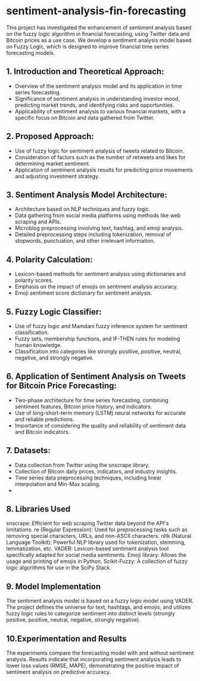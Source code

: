 # sentiment-analysis-fin-forecasting
This project has investigated the enhancement of sentiment analysis based on the fuzzy logic algorithm in financial forecasting, using Twitter data and Bitcoin prices as a use case. We develop a sentiment analysis model based on Fuzzy Logic,  which is designed to improve financial time series forecasting models.

## 1. Introduction and Theoretical Approach:
- Overview of the sentiment analysis model and its application in time series forecasting.
- Significance of sentiment analysis in understanding investor mood, predicting market trends, and identifying risks and opportunities.
- Applicability of sentiment analysis to various financial markets, with a specific focus on Bitcoin and data gathered from Twitter.

## 2. Proposed Approach:
- Use of fuzzy logic for sentiment analysis of tweets related to Bitcoin.
- Consideration of factors such as the number of retweets and likes for determining market sentiment.
- Application of sentiment analysis results for predicting price movements and adjusting investment strategy.

## 3. Sentiment Analysis Model Architecture:
- Architecture based on NLP techniques and fuzzy logic.
- Data gathering from social media platforms using methods like web scraping and APIs.
- Microblog preprocessing involving text, hashtag, and emoji analysis.
- Detailed preprocessing steps including tokenization, removal of stopwords, punctuation, and other irrelevant information.

## 4. Polarity Calculation:
- Lexicon-based methods for sentiment analysis using dictionaries and polarity scores.
- Emphasis on the impact of emojis on sentiment analysis accuracy.
- Emoji sentiment score dictionary for sentiment analysis.

## 5. Fuzzy Logic Classifier:
- Use of fuzzy logic and Mamdani fuzzy inference system for sentiment classification.
- Fuzzy sets, membership functions, and IF-THEN rules for modeling human knowledge.
- Classification into categories like strongly positive, positive, neutral, negative, and strongly negative.

## 6. Application of Sentiment Analysis on Tweets for Bitcoin Price Forecasting:
- Two-phase architecture for time series forecasting, combining sentiment features, Bitcoin price history, and indicators.
- Use of long-short-term memory (LSTM) neural networks for accurate and reliable predictions.
- Importance of considering the quality and reliability of sentiment data and Bitcoin indicators.

## 7. Datasets:
- Data collection from Twitter using the snscrape library.
- Collection of Bitcoin daily prices, indicators, and industry insights.
- Time series data preprocessing techniques, including linear interpolation and Min-Max scaling.
- 
## 8. Libraries Used
snscrape: Efficient for web scraping Twitter data beyond the API's limitations.
re (Regular Expression): Used for preprocessing tasks such as removing special characters, URLs, and non-ASCII characters.
nltk (Natural Language Toolkit): Powerful NLP library used for tokenization, stemming, lemmatization, etc.
VADER: Lexicon-based sentiment analysis tool specifically adapted for social media sentiments.
Emoji library: Allows the usage and printing of emojis in Python.
Scikit-Fuzzy: A collection of fuzzy logic algorithms for use in the SciPy Stack.

## 9. Model Implementation
The sentiment analysis model is based on a fuzzy logic model using VADER. The project defines the universe for text, hashtags, and emojis, and utilizes fuzzy logic rules to categorize sentiment into distinct levels (strongly positive, positive, neutral, negative, strongly negative).

## 10.Experimentation and Results
The experiments compare the forecasting model with and without sentiment analysis. Results indicate that incorporating sentiment analysis leads to lower loss values (RMSE, MAPE), demonstrating the positive impact of sentiment analysis on predictive accuracy.


